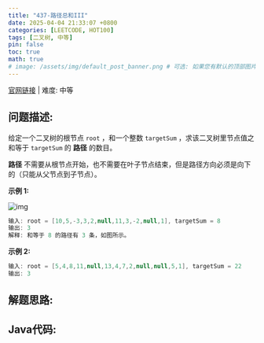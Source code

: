 ```yaml
---
title: "437-路径总和III"
date: 2025-04-04 21:33:07 +0800
categories: [LEETCODE, HOT100]
tags: [二叉树, 中等]
pin: false
toc: true
math: true
# image: /assets/img/default_post_banner.png # 可选: 如果您有默认的顶部图片，取消注释并修改路径
---
```


[官网链接](https://leetcode.cn/problems/path-sum-iii/) \| 难度: 中等

## 问题描述: 

给定一个二叉树的根节点 `root` ，和一个整数 `targetSum` ，求该二叉树里节点值之和等于 `targetSum` 的 **路径** 的数目。

**路径** 不需要从根节点开始，也不需要在叶子节点结束，但是路径方向必须是向下的（只能从父节点到子节点）。

**示例 1:**

![img](../assets/img/posts/leetcode/p437_0.jpg)

```java
输入: root = [10,5,-3,3,2,null,11,3,-2,null,1], targetSum = 8
输出: 3
解释: 和等于 8 的路径有 3 条，如图所示。
```

**示例 2:**

```java
输入: root = [5,4,8,11,null,13,4,7,2,null,null,5,1], targetSum = 22
输出: 3
```





## 解题思路: 

## Java代码: 

